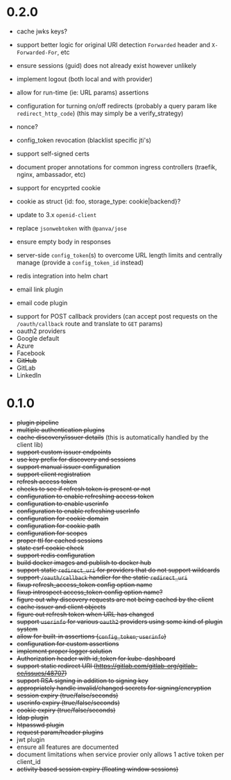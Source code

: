# 0.2.0

- cache jwks keys?
- support better logic for original URI detection `Forwarded` header and `X-Forwarded-For`, etc
- ensure sessions (guid) does not already exist however unlikely
- implement logout (both local and with provider)

- allow for run-time (ie: URL params) assertions
- configuration for turning on/off redirects (probably a query param like `redirect_http_code`) (this may simply be a verify_strategy)
- nonce?
- config_token revocation (blacklist specific jti's)

- support self-signed certs
- document proper annotations for common ingress controllers (traefik, nginx, ambassador, etc)

- support for encyprted cookie
- cookie as struct {id: foo, storage_type: cookie|backend}?
- update to 3.x `openid-client`
- replace `jsonwebtoken` with `@panva/jose`

- ensure empty body in responses
- server-side `config_token`(s) to overcome URL length limits and centrally manage (provide a `config_token_id` instead)
- redis integration into helm chart

- email link plugin
- email code plugin

* support for POST callback providers (can accept post requests on the `/oauth/callback` route and translate to `GET` params)
* oauth2 providers
* Google default
* Azure
* Facebook
* ~~GitHub~~
* GitLab
* LinkedIn

# 0.1.0

- ~~plugin pipeline~~
- ~~multiple authentication plugins~~
- ~~cache discovery/issuer details~~ (this is automatically handled by the client lib)
- ~~support custom issuer endpoints~~
- ~~use key prefix for discovery and sessions~~
- ~~support manual issuer configuration~~
- ~~support client registration~~
- ~~refresh access token~~
- ~~checks to see if refresh token is present or not~~
- ~~configuration to enable refreshing access token~~
- ~~configuration to enable userinfo~~
- ~~configuration to enable refreshing userInfo~~
- ~~configuration for cookie domain~~
- ~~configuration for cookie path~~
- ~~configuration for scopes~~
- ~~proper ttl for cached sessions~~
- ~~state csrf cookie check~~
- ~~support redis configuration~~
- ~~build docker images and publish to docker hub~~
- ~~support static `redirect_uri` for providers that do not support wildcards~~
- ~~support `/oauth/callback` handler for the static `redirect_uri`~~
- ~~fixup refresh_access_token config option name~~
- ~~fixup introspect access_token config option name?~~
- ~~figure out why discovery requests are not being cached by the client~~
- ~~cache issuer and client objects~~
- ~~figure out refresh token when URL has changed~~
- ~~support `userinfo` for various `oauth2` providers using some kind of plugin system~~
- ~~allow for built-in assertions (`config_token`, `userinfo`)~~
- ~~configuration for custom assertions~~
- ~~implement proper logger solution~~
- ~~Authorization header with id_token for kube-dashboard~~
- ~~support static redirect URI (https://gitlab.com/gitlab-org/gitlab-ce/issues/48707)~~
- ~~support RSA signing in addition to signing key~~
- ~~appropriately handle invalid/changed secrets for signing/encryption~~
- ~~session expiry (true/false/seconds)~~
- ~~userinfo expiry (true/false/seconds)~~
- ~~cookie expiry (true/false/seconds)~~
- ~~ldap plugin~~
- ~~htpasswd plugin~~
- ~~request param/header plugins~~
- jwt plugin
- ensure all features are documented
- document limitations when service provier only allows 1 active token per client_id
- ~~activity based session expiry (floating window sessions)~~